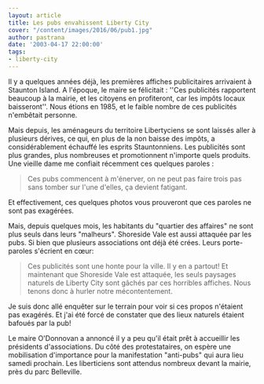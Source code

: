 ```yaml
---
layout: article
title: Les pubs envahissent Liberty City
cover: "/content/images/2016/06/pub1.jpg"
author: pastrana
date: '2003-04-17 22:00:00'
tags:
- liberty-city
---
```


Il y a quelques années déjà, les premières affiches publicitaires arrivaient à Staunton Island. A l'époque, le maire se félicitait : ''Ces publicités rapportent beaucoup à la mairie, et les citoyens en profiteront, car les impôts locaux baisseront''. Nous étions en 1985, et le faible nombre de ces publicités n'embêtait personne.

Mais depuis, les aménageurs du territoire Libertyciens se sont laissés aller à plusieurs dérives, ce qui, en plus de la non baisse des impôts, a considérablement échauffé les esprits Stauntonniens. Les publicités sont plus grandes, plus nombreuses et promotionnent n'importe quels produits. Une vieille dame me confiait récemment ces quelques paroles :

> Ces pubs commencent à m'énerver, on ne peut pas faire trois pas sans tomber sur l'une d'elles, ça devient fatigant.

Et effectivement, ces quelques photos vous prouveront que ces paroles ne sont pas exagérées.

Mais, depuis quelques mois, les habitants du "quartier des affaires" ne sont plus seuls dans leurs "malheurs". Shoreside Vale est aussi attaquée par les pubs. Si bien que plusieurs associations ont déjà été crées. Leurs porte-paroles s'écrient en cœur:

> Ces publicités sont une honte pour la ville. Il y en a partout! Et maintenant que Shoreside Vale est attaquée, les seuls paysages naturels de Liberty City sont gâchés par ces horribles affiches. Nous tenons donc à hurler notre mécontentement.

Je suis donc allé enquêter sur le terrain pour voir si ces propos n'étaient pas exagérés. Et j'ai été forcé de constater que des lieux naturels étaient bafoués par la pub!

Le maire O'Donnovan a annoncé il y a peu qu'il était prêt à accueillir les présidents d'associations. Du côté des protestataires, on espère une mobilisation d'importance pour la manifestation "anti-pubs" qui aura lieu samedi prochain. Les liberticiens sont attendus nombreux devant la mairie, près du parc Belleville.